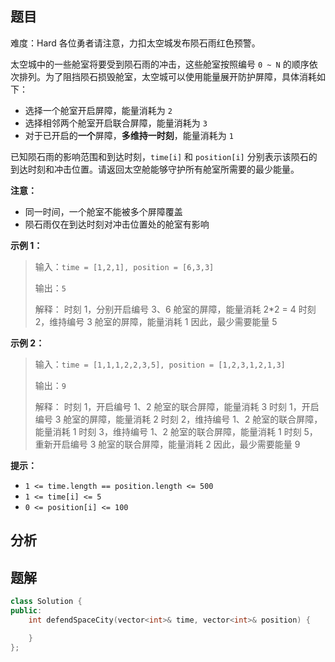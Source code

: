 
## 题目
难度：Hard
各位勇者请注意，力扣太空城发布陨石雨红色预警。

太空城中的一些舱室将要受到陨石雨的冲击，这些舱室按照编号 `0 ~ N` 的顺序依次排列。为了阻挡陨石损毁舱室，太空城可以使用能量展开防护屏障，具体消耗如下：

- 选择一个舱室开启屏障，能量消耗为 `2` 
- 选择相邻两个舱室开启联合屏障，能量消耗为 `3`
- 对于已开启的**一个**屏障，**多维持一时刻**，能量消耗为 `1`

已知陨石雨的影响范围和到达时刻，`time[i]` 和 `position[i]` 分别表示该陨石的到达时刻和冲击位置。请返回太空舱能够守护所有舱室所需要的最少能量。

**注意：** 
- 同一时间，一个舱室不能被多个屏障覆盖
- 陨石雨仅在到达时刻对冲击位置处的舱室有影响


**示例 1：**
>输入：`time = [1,2,1], position = [6,3,3]`
>
>输出：`5`
>
>解释：
> 时刻 1，分别开启编号 3、6 舱室的屏障，能量消耗 2*2 = 4
> 时刻 2，维持编号 3 舱室的屏障，能量消耗 1
> 因此，最少需要能量 5

**示例 2：**
>输入：`time = [1,1,1,2,2,3,5], position = [1,2,3,1,2,1,3]`
>
>输出：`9`
>
>解释：
> 时刻 1，开启编号 1、2 舱室的联合屏障，能量消耗 3
> 时刻 1，开启编号 3 舱室的屏障，能量消耗 2
> 时刻 2，维持编号 1、2 舱室的联合屏障，能量消耗 1
> 时刻 3，维持编号 1、2 舱室的联合屏障，能量消耗 1
> 时刻 5，重新开启编号 3 舱室的联合屏障，能量消耗 2
> 因此，最少需要能量 9

**提示：**
+ `1 <= time.length == position.length <= 500`
+ `1 <= time[i] <= 5`
+ `0 <= position[i] <= 100`

## 分析

## 题解
```cpp
class Solution {
public:
    int defendSpaceCity(vector<int>& time, vector<int>& position) {

    }
};
```
